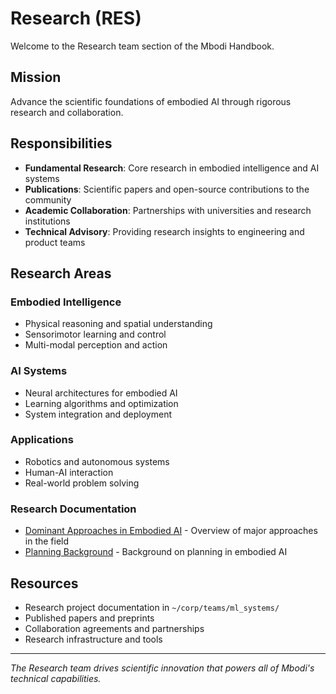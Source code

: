 # Research (RES)

Welcome to the Research team section of the Mbodi Handbook.

## Mission

Advance the scientific foundations of embodied AI through rigorous research and collaboration.

## Responsibilities

- **Fundamental Research**: Core research in embodied intelligence and AI systems
- **Publications**: Scientific papers and open-source contributions to the community
- **Academic Collaboration**: Partnerships with universities and research institutions
- **Technical Advisory**: Providing research insights to engineering and product teams

## Research Areas

### Embodied Intelligence

- Physical reasoning and spatial understanding
- Sensorimotor learning and control
- Multi-modal perception and action

### AI Systems

- Neural architectures for embodied AI
- Learning algorithms and optimization
- System integration and deployment

### Applications

- Robotics and autonomous systems
- Human-AI interaction
- Real-world problem solving

### Research Documentation

- [Dominant Approaches in Embodied AI](dominant-approaches-embodied-ai.md) - Overview of major approaches in the field
- [Planning Background](planning-background.md) - Background on planning in embodied AI

## Resources

- Research project documentation in `~/corp/teams/ml_systems/`
- Published papers and preprints
- Collaboration agreements and partnerships
- Research infrastructure and tools

---

*The Research team drives scientific innovation that powers all of Mbodi's technical capabilities.*
